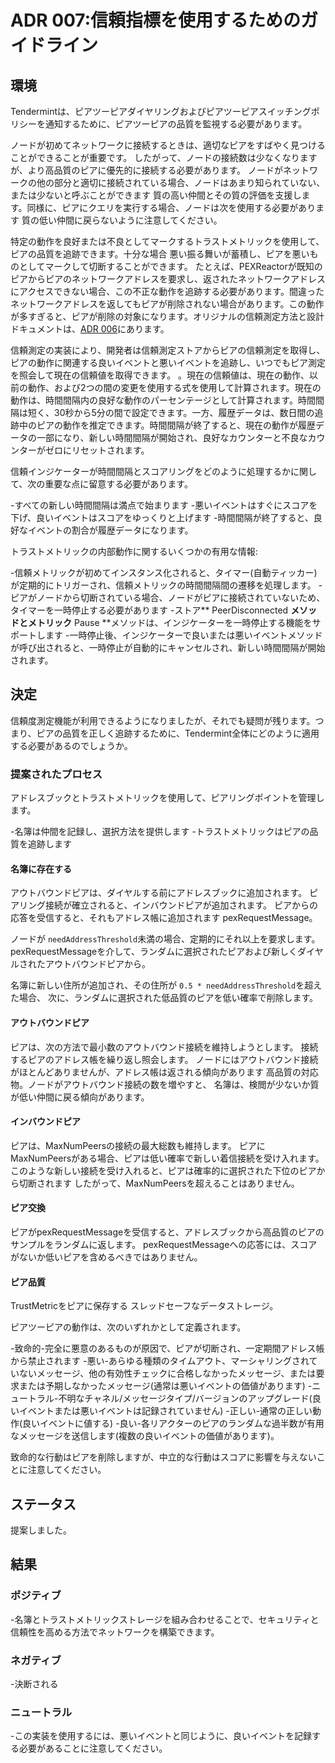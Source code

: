 # ADR 007:信頼指標を使用するためのガイドライン

## 環境

Tendermintは、ピアツーピアダイヤリングおよびピアツーピアスイッチングポリシーを通知するために、ピアツーピアの品質を監視する必要があります。

ノードが初めてネットワークに接続するときは、適切なピアをすばやく見つけることができることが重要です。
したがって、ノードの接続数は少なくなりますが、より高品質のピアに優先的に接続する必要があります。
ノードがネットワークの他の部分と適切に接続されている場合、ノードはあまり知られていない、または少ないと呼ぶことができます
質の高い仲間とその質の評価を支援します。同様に、ピアにクエリを実行する場合、ノードは次を使用する必要があります
質の低い仲間に戻らないように注意してください。

特定の動作を良好または不良としてマークするトラストメトリックを使用して、ピアの品質を追跡できます。十分な場合
悪い振る舞いが蓄積し、ピアを悪いものとしてマークして切断することができます。
たとえば、PEXReactorが既知のピアからピアのネットワークアドレスを要求し、返されたネットワークアドレスにアクセスできない場合、この不正な動作を追跡する必要があります。間違ったネットワークアドレスを返してもピアが削除されない場合があります。この動作が多すぎると、ピアが削除の対象になります。オリジナルの信頼測定方法と設計ドキュメントは、[ADR 006](adr-006-trust-metric.md)にあります。

信頼測定の実装により、開発者は信頼測定ストアからピアの信頼測定を取得し、ピアの動作に関連する良いイベントと悪いイベントを追跡し、いつでもピア測定を照会して現在の信頼値を取得できます。 。現在の信頼値は、現在の動作、以前の動作、および2つの間の変更を使用する式を使用して計算されます。現在の動作は、時間間隔内の良好な動作のパーセンテージとして計算されます。時間間隔は短く、30秒から5分の間で設定できます。一方、履歴データは、数日間の追跡中のピアの動作を推定できます。時間間隔が終了すると、現在の動作が履歴データの一部になり、新しい時間間隔が開始され、良好なカウンターと不良なカウンターがゼロにリセットされます。

信頼インジケーターが時間間隔とスコアリングをどのように処理するかに関して、次の重要な点に留意する必要があります。

-すべての新しい時間間隔は満点で始まります
-悪いイベントはすぐにスコアを下げ、良いイベントはスコアをゆっくりと上げます
-時間間隔が終了すると、良好なイベントの割合が履歴データになります。

トラストメトリックの内部動作に関するいくつかの有用な情報:

-信頼メトリックが初めてインスタンス化されると、タイマー(自動ティッカー)が定期的にトリガーされ、信頼メトリックの時間間隔間の遷移を処理します。
-ピアがノードから切断されている場合、ノードがピアに接続されていないため、タイマーを一時停止する必要があります
-ストア** PeerDisconnected **メソッドとメトリック** Pause **メソッドは、インジケーターを一時停止する機能をサポートします
-一時停止後、インジケーターで良いまたは悪いイベントメソッドが呼び出されると、一時停止が自動的にキャンセルされ、新しい時間間隔が開始されます。

## 決定

信頼度測定機能が利用できるようになりましたが、それでも疑問が残ります。つまり、ピアの品質を正しく追跡するために、Tendermint全体にどのように適用する必要があるのでしょうか。

### 提案されたプロセス

アドレスブックとトラストメトリックを使用して、ピアリングポイントを管理します。

-名簿は仲間を記録し、選択方法を提供します
-トラストメトリックはピアの品質を追跡します

#### 名簿に存在する

アウトバウンドピアは、ダイヤルする前にアドレスブックに追加されます。
ピアリング接続が確立されると、インバウンドピアが追加されます。
ピアからの応答を受信すると、それもアドレス帳に追加されます
pexRequestMessage。

ノードが `needAddressThreshold`未満の場合、定期的にそれ以上を要求します。
pexRequestMessageを介して、ランダムに選択されたピアおよび新しくダイヤルされたアウトバウンドピアから。

名簿に新しい住所が追加され、その住所が `0.5 * needAddressThreshold`を超えた場合、
次に、ランダムに選択された低品質のピアを低い確率で削除します。

#### アウトバウンドピア

ピアは、次の方法で最小数のアウトバウンド接続を維持しようとします。
接続するピアのアドレス帳を繰り返し照会します。
ノードにはアウトバウンド接続がほとんどありませんが、アドレス帳は返される傾向があります
高品質の対応物。ノードがアウトバウンド接続の数を増やすと、
名簿は、検閲が少ないか質が低い仲間に戻る傾向があります。

#### インバウンドピア

ピアは、MaxNumPeersの接続の最大総数も維持します。
ピアにMaxNumPeersがある場合、ピアは低い確率で新しい着信接続を受け入れます。
このような新しい接続を受け入れると、ピアは確率的に選択された下位のピアから切断されます
したがって、MaxNumPeersを超えることはありません。

#### ピア交換

ピアがpexRequestMessageを受信すると、アドレスブックから高品質のピアのサンプルをランダムに返します。 pexRequestMessageへの応答には、スコアがないか低いピアを含めるべきではありません。

#### ピア品質

TrustMetricをピアに保存する
スレッドセーフなデータストレージ。

ピアツーピアの動作は、次のいずれかとして定義されます。

-致命的-完全に悪意のあるものが原因で、ピアが切断され、一定期間アドレス帳から禁止されます
-悪い-あらゆる種類のタイムアウト、マーシャリングされていないメッセージ、他の有効性チェックに合格しなかったメッセージ、または要求または予期しなかったメッセージ(通常は悪いイベントの価値があります)
-ニュートラル-不明なチャネル/メッセージタイプ/バージョンのアップグレード(良いイベントまたは悪いイベントは記録されていません)
-正しい-通常の正しい動作(良いイベントに値する)
-良い-各リアクターのピアのランダムな過半数が有用なメッセージを送信します(複数の良いイベントの価値があります)。

致命的な行動はピアを削除しますが、中立的な行動はスコアに影響を与えないことに注意してください。

## ステータス

提案しました。

## 結果

### ポジティブ

-名簿とトラストメトリックストレージを組み合わせることで、セキュリティと信頼性を高める方法でネットワークを構築できます。

### ネガティブ

-決断される

### ニュートラル

-この実装を使用するには、悪いイベントと同じように、良いイベントを記録する必要があることに注意してください。
